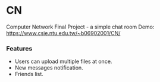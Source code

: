 # CN
Computer Network Final Project - a simple chat room
Demo: https://www.csie.ntu.edu.tw/~b06902001/CN/

### Features
* Users can upload multiple files at once.
* New messages notification.
* Friends list.
